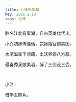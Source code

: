 ```yaml
---
title: 七律咏巣湖
key: 2016.2.18
tags: 七律
---
```


胜名江北有巣湖，自古英雄代代出。

小乔初嫁传佳话，包拯始官铡美图。

水清滋润千顷藕，土沃养涵八方菽。

最喜秀泉酿美酒，醉了三倒还三壶。

</br>

小注：

借学友照片。

</br>

